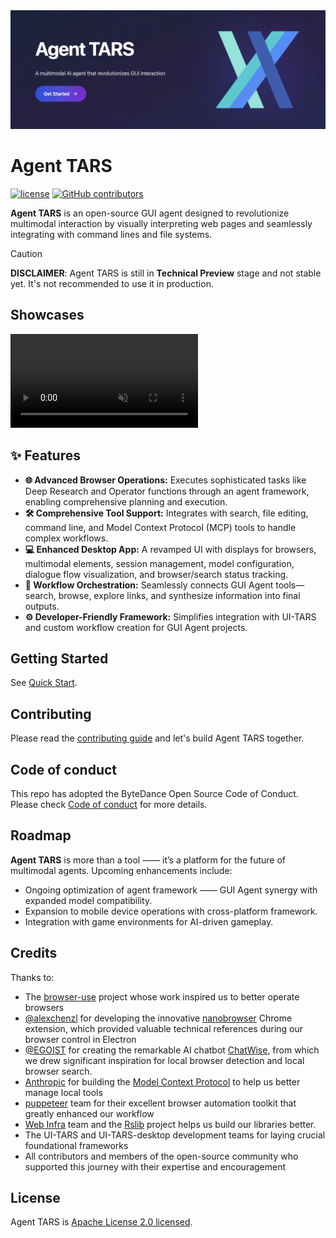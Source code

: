<a href="https://github.com/bytedance/agent-tars/releases">
    <img src="./static/hero.png">
</a>

# Agent TARS

<p>
  <a href="https://github.com/bytedance/UI-TARS-desktop/blob/main/LICENSE"><img src="https://img.shields.io/badge/License-Apache 2.0-blue.svg?style=flat-square&logo=apache&colorA=564341&colorB=EDED91" alt="license" /></a>
  <a href="https://github.com/bytedance/UI-TARS-desktop/graphs/contributors"><img alt="GitHub contributors" src="https://img.shields.io/github/contributors/bytedance/UI-TARS-desktop?style=flat-square&logo=github&colorA=564341&colorB=EDED91"></a>
</p>

**Agent TARS** is an open-source GUI agent designed to revolutionize multimodal interaction by visually interpreting web pages and seamlessly integrating with command lines and file systems.

> [!CAUTION]
> **DISCLAIMER**: Agent TARS is still in **Technical Preview** stage and not stable yet. It's not recommended to use it in production.

## Showcases

<video src="https://github.com/user-attachments/assets/5bfed86f-7201-4fe2-b33b-d93a591c35c8" autoplay loop muted></video>

## ✨️ Features

- **🌐 Advanced Browser Operations:** Executes sophisticated tasks like Deep Research and Operator functions through an agent framework, enabling comprehensive planning and execution.
- **🛠️ Comprehensive Tool Support:** Integrates with search, file editing, command line, and Model Context Protocol (MCP) tools to handle complex workflows.
- **💻️ Enhanced Desktop App:** A revamped UI with displays for browsers, multimodal elements, session management, model configuration, dialogue flow visualization, and browser/search status tracking.
- **🔄 Workflow Orchestration:** Seamlessly connects GUI Agent tools—search, browse, explore links, and synthesize information into final outputs.
- **⚙️ Developer-Friendly Framework:** Simplifies integration with UI-TARS and custom workflow creation for GUI Agent projects.

## Getting Started

See [Quick Start](./docs/quick-start.md).

## Contributing

Please read the [contributing guide](../../CONTRIBUTING.md) and let's build Agent TARS together.

## Code of conduct

This repo has adopted the ByteDance Open Source Code of Conduct. Please check [Code of conduct](../../CODE_OF_CONDUCT.md) for more details.

## Roadmap

**Agent TARS** is more than a tool —— it’s a platform for the future of multimodal agents. Upcoming enhancements include:

- Ongoing optimization of agent framework —— GUI Agent synergy with expanded model compatibility.
- Expansion to mobile device operations with cross-platform framework.
- Integration with game environments for AI-driven gameplay.


## Credits

Thanks to:

- The [browser-use](https://github.com/browser-use/browser-use) project whose work inspired us to better operate browsers
- [@alexchenzl](https://github.com/alexchenzl) for developing the innovative [nanobrowser](https://github.com/nanobrowser/nanobrowser) Chrome extension, which provided valuable technical references during our browser control in Electron
- [@EGOIST](https://github.com/egoist) for creating the remarkable AI chatbot [ChatWise](https://chatwise.app/), from which we drew significant inspiration for local browser detection and local browser search.
- [Anthropic](https://www.anthropic.com/) for building the [Model Context Protocol](https://docs.anthropic.com/en/docs/agents-and-tools/mcp) to help us better manage local tools
- [puppeteer](https://github.com/puppeteer/puppeteer) team for their excellent browser automation toolkit that greatly enhanced our workflow
- [Web Infra](https://github.com/web-infra-dev) team and the [Rslib](https://github.com/web-infra-dev/rslib) project helps us build our libraries better.
- The UI-TARS and UI-TARS-desktop development teams for laying crucial foundational frameworks
- All contributors and members of the open-source community who supported this journey with their expertise and encouragement


## License

Agent TARS is [Apache License 2.0 licensed](https://github.com/bytedance/UI-TARS-desktop/blob/main/LICENSE).

